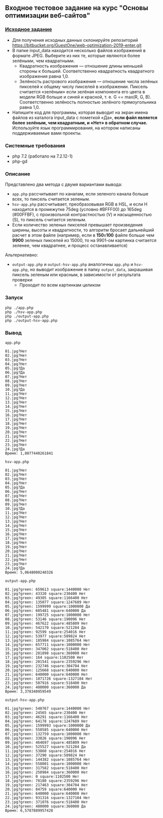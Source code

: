 ## Входное тестовое задание на курс "Основы оптимизации веб-сайтов"

### [Исходное задание](https://bitbucket.org/GuestOne/web-optimization-2019-enter.git)

* Для получения исходных данных склонируйте репозиторий https://bitbucket.org/GuestOne/web-optimization-2019-enter.git
* В папке input_data находится несколько файлов изображений в формате JPEG. Выберите из них те, которые являются более зелёными, чем квадратными.
  * Квадратность изображения — отношение длины меньшей стороны к большей. Соответственно квадратность квадратного изображения равна 1,0.
  * Зелёность растрового изображения — отношение числа зелёных пикселей к общему числу пикселей в изображении. Пиксель считается «зелёным» если зелёная компонента его цвета в модели RGB больше и синей и красной, т. е. G == max(R, G, B). Соответственно зелёность полностью зелёного прямоугольника равна 1,0.
* Напишите код для программы, которая выводит на экран имена файлов из каталога input_data с пометкой «Да», **если файл является более зелёным, чем квадратным, и «Нет» в обратном случае.** Используйте язык программирования, на котором написаны поддерживаемые вами проекты.

### Системные требования

* php 7.2 (работало на 7.2.12-1)
* php-gd

### Описание

Представлено два метода с двумя вариантами вывода:

* `app.php` рассчитывает по каналам, если зеленого канала больше всех, то пиксель считается зеленым.
* `hsv-app.php` рассчитывает, преобразовывая RGB в HSL, и если H находится в промежутке 75deg (условно #BFFF00) до 165deg (#00FFBF), с произвольной контрастностью (V) и насыщенностью (S), то пиксель считается зеленым.
* Если количество зеленых пикселей превышает произведения ширины, высоты и квадратности, то алгоритм бросает дальнейший расчет в этом файле
(например, если в **150**х**100** файле больше чем **9900** зеленых пикселей из 15000, то на 9901-ом картинка считается зеленее, чем квадратнее, и процесс останавливается)

Альтернативно:

* `output-app.php` и `output-hsv-app.php` аналогичны `app.php` и `hsv-app.php`, но выводит изображение в папку `output_data`, закрашивая пиксель зеленым или красным, в зависимости от результата проверки
    * Проходит по всем картинкам целиком


### Запуск

```
php ./app.php
php ./hsv-app.php
php ./output-app.php
php ./output-hsv-app.php
```

### Вывод

`app.php`
``` 
01.jpg?Нет
02.jpg?Нет
03.jpg?Нет
04.jpg?Нет
05.jpg?Да
06.jpg?Да
07.jpg?Нет
08.jpg?Нет
09.jpg?Нет
10.jpg?Да
11.jpg?Нет
12.jpg?Нет
13.jpg?Нет
14.jpg?Нет
15.jpg?Нет
16.jpg?Нет
17.jpg?Нет
18.jpg?Нет
19.jpg?Нет
20.jpg?Нет
21.jpg?Нет
22.jpg?Нет
23.jpg?Нет
24.jpg?Да
Время: 1,8077440261841
```
`hsv-app.php`
```
01.jpg?Нет
02.jpg?Нет
03.jpg?Нет
04.jpg?Нет
05.jpg?Да
06.jpg?Нет
07.jpg?Нет
08.jpg?Нет
09.jpg?Нет
10.jpg?Да
11.jpg?Нет
12.jpg?Нет
13.jpg?Нет
14.jpg?Нет
15.jpg?Нет
16.jpg?Нет
17.jpg?Нет
18.jpg?Нет
19.jpg?Нет
20.jpg?Нет
21.jpg?Нет
22.jpg?Нет
23.jpg?Нет
24.jpg?Да
Время: 5,0648000240326
```
`output-app.php`
``` 
01.jpg?green: 659613 square:1440000 Нет
02.jpg?green: 43320 square:230400 Нет
03.jpg?green: 49305 square:1166400 Нет
04.jpg?green: 135077 square:1247689 Нет
05.jpg?green: 1599999 square:1000000 Да
06.jpg?green: 685481 square:640000 Да
07.jpg?green: 199725 square:1000000 Нет
08.jpg?green: 53146 square:190096 Нет
09.jpg?green: 467622 square:485809 Нет
10.jpg?green: 542170 square:521284 Да
11.jpg?green: 92599 square:254016 Нет
12.jpg?green: 53977 square:589824 Нет
13.jpg?green: 185984 square:1085764 Нет
14.jpg?green: 657711 square:1000000 Нет
15.jpg?green: 347002 square:518400 Нет
16.jpg?green: 281898 square:360000 Нет
17.jpg?green: 164 square:1102500 Нет
18.jpg?green: 201541 square:2359296 Нет
19.jpg?green: 232746 square:304704 Нет
20.jpg?green: 125668 square:640000 Нет
21.jpg?green: 640000 square:640000 Нет
22.jpg?green: 1071726 square:1327104 Нет
23.jpg?green: 507916 square:518400 Нет
24.jpg?green: 480000 square:360000 Да
Время: 3,378340959549
```
`output-hsv-app.php`
``` 
01.jpg?green: 540767 square:1440000 Нет
02.jpg?green: 24565 square:230400 Нет
03.jpg?green: 46291 square:1166400 Нет
04.jpg?green: 64178 square:1247689 Нет
05.jpg?green: 1599993 square:1000000 Да
06.jpg?green: 550585 square:640000 Нет
07.jpg?green: 132759 square:1000000 Нет
08.jpg?green: 33826 square:190096 Нет
09.jpg?green: 464697 square:485809 Нет
10.jpg?green: 525527 square:521284 Да
11.jpg?green: 53860 square:254016 Нет
12.jpg?green: 37290 square:589824 Нет
13.jpg?green: 144382 square:1085764 Нет
14.jpg?green: 558001 square:1000000 Нет
15.jpg?green: 317582 square:518400 Нет
16.jpg?green: 258984 square:360000 Нет
17.jpg?green: 0 square:1102500 Нет
18.jpg?green: 78180 square:2359296 Нет
19.jpg?green: 217463 square:304704 Нет
20.jpg?green: 84759 square:640000 Нет
21.jpg?green: 640000 square:640000 Нет
22.jpg?green: 931316 square:1327104 Нет
23.jpg?green: 371076 square:518400 Нет
24.jpg?green: 480000 square:360000 Да
Время: 6,5787889957428
```
